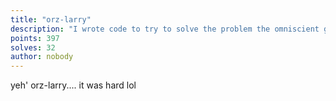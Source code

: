 ```yaml
---
title: "orz-larry"
description: "I wrote code to try to solve the problem the omniscient god solved but it was too slow (it works tho!!). Can you help?"
points: 397
solves: 32
author: nobody
---
```


yeh' orz-larry.... it was hard lol
